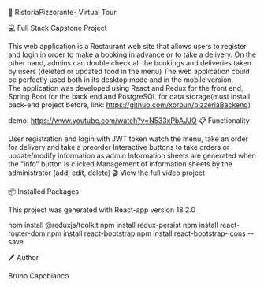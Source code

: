 🍕 RistoriaPizzorante- Virtual Tour

💻 Full Stack Capstone Project

This web application is a Restaurant web site that allows users to register and login in order to make a booking in advance or to take a delivery. On the other hand, admins can double check  all the bookings  and deliveries taken by users (deleted or updated food in the menu) The web application could be perfectly used both in its desktop mode and in the mobile version.  
The application was developed using React and Redux for the front end, Spring Boot for the back end and PostgreSQL for data storage(must install back-end project before, link: https://github.com/xorbun/pizzeriaBackend)

demo: https://www.youtube.com/watch?v=N533xPbAJJQ
📋 Functionality

User registration and login with JWT token
watch the menu, take an order for delivery and take a preorder
Interactive buttons to take orders or update/modify information as admin
Information sheets are generated when the "info" button is clicked
Management of information sheets by the administrator (add, edit, delete)
🎬 View the full video project

📦 Installed Packages

This project was generated with React-app version 18.2.0

npm install @reduxjs/toolkit
npm install redux-persist
npm install react-router-dom
npm install react-bootstrap
npm install react-bootstrap-icons --save



🖊️ Author

Bruno Capobianco
